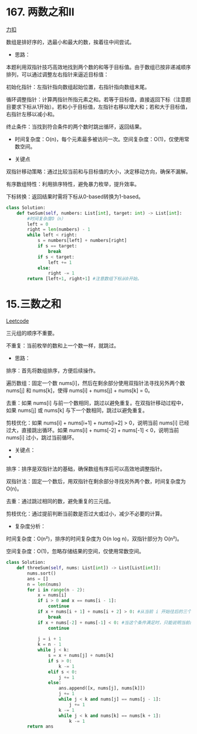 # 167. 两数之和Ⅱ

[力扣](https://leetcode.cn/problems/two-sum-ii-input-array-is-sorted/description/)

数组是排好序的，选最小和最大的数，挨着往中间尝试。

- 思路：

本题利用双指针技巧高效地找到两个数的和等于目标值。由于数组已按非递减顺序排列，可以通过调整左右指针来逼近目标值：

初始化指针：左指针指向数组起始位置，右指针指向数组末尾。

循环调整指针：计算两指针所指元素之和。若等于目标值，直接返回下标（注意题目要求下标从1开始）。若和小于目标值，左指针右移以增大和；若和大于目标值，右指针左移以减小和。

终止条件：当找到符合条件的两个数时跳出循环，返回结果。

- 时间复杂度：O(n)，每个元素最多被访问一次。空间复杂度：O(1)，仅使用常数空间。

- 关键点

双指针移动策略：通过比较当前和与目标值的大小，决定移动方向，确保不漏解。

有序数组特性：利用排序特性，避免暴力枚举，提升效率。

下标转换：返回结果时需将下标从0-based转换为1-based。

```python
class Solution:
    def twoSum(self, numbers: List[int], target: int) -> List[int]:
        #时间复杂度O（n）
        left = 0
        right = len(numbers) - 1
        while left < right:
            s = numbers[left] + numbers[right]
            if s == target:
                break
            if s < target:
                left += 1
            else:
                right -= 1
        return [left+1, right+1] #注意数组下标从0开始。
```

# 15.三数之和

[Leetcode](https://leetcode.cn/problems/3sum/)

三元组的顺序不重要。

不重复：当前枚举的数和上一个数一样，就跳过。

- 思路：

排序：首先将数组排序，方便后续操作。

遍历数组：固定一个数 nums[i]，然后在剩余部分使用双指针法寻找另外两个数 nums[j] 和 nums[k]，使得 nums[i] + nums[j] + nums[k] = 0。

去重：如果 nums[i] 与前一个数相同，跳过以避免重复。在双指针移动过程中，如果 nums[j] 或 nums[k] 与下一个数相同，跳过以避免重复。

剪枝优化：如果 nums[i] + nums[i+1] + nums[i+2] > 0，说明当前 nums[i] 已经过大，直接跳出循环。如果 nums[i] + nums[-2] + nums[-1] < 0，说明当前 nums[i] 过小，跳过当前循环。

- 关键点：
- 
排序：排序是双指针法的基础，确保数组有序后可以高效地调整指针。

双指针法：固定一个数后，用双指针在剩余部分寻找另外两个数，时间复杂度为 O(n)。

去重：通过跳过相同的数，避免重复的三元组。

剪枝优化：通过提前判断当前数是否过大或过小，减少不必要的计算。

- 复杂度分析：
  
时间复杂度：O(n²)，排序的时间复杂度为 O(n log n)，双指针部分为 O(n²)。

空间复杂度：O(1)，忽略存储结果的空间，仅使用常数空间。

```python
class Solution:
    def threeSum(self, nums: List[int]) -> List[List[int]]:
        nums.sort()
        ans = []
        n = len(nums)
        for i in range(n - 2):
            x = nums[i]
            if i > 0 and x == nums[i - 1]:
                continue
            if x + nums[i + 1] + nums[i + 2] > 0: #从当前 i 开始往后的三个最小的数之和都大于 0，后续的组合肯定也都大于 0，所以可以提前结束外层循环
                break
            if x + nums[-2] + nums[-1] < 0: #当这个条件满足时，只能说明当前的 x 与数组中最大的两个数之和小于 0，但不能直接得出后续的所有组合都小于 0，因为后续可能会有更大的 x 使得组合的和为 0，所以这里不应该使用 break，而应该使用 continue 跳过当前的 x
                continue
            
            j = i + 1
            k = n - 1
            while j < k:
                s = x + nums[j] + nums[k]
                if s > 0:
                    k -= 1
                elif s < 0:
                    j += 1
                else:
                    ans.append([x, nums[j], nums[k]])
                    j += 1
                    while j < k and nums[j] == nums[j - 1]:
                        j += 1
                    k -= 1
                    while j < k and nums[k] == nums[k + 1]:
                        k -= 1
        return ans
```
